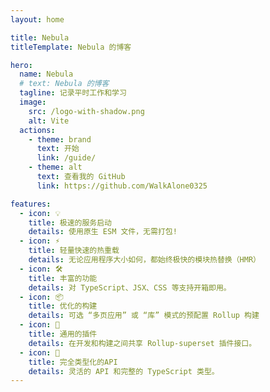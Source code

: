 ```yaml
---
layout: home

title: Nebula
titleTemplate: Nebula 的博客

hero:
  name: Nebula
  # text: Nebula 的博客
  tagline: 记录平时工作和学习
  image:
    src: /logo-with-shadow.png  
    alt: Vite
  actions:
    - theme: brand
      text: 开始
      link: /guide/
    - theme: alt
      text: 查看我的 GitHub
      link: https://github.com/WalkAlone0325

features:
  - icon: 💡
    title: 极速的服务启动
    details: 使用原生 ESM 文件，无需打包!
  - icon: ⚡️
    title: 轻量快速的热重载
    details: 无论应用程序大小如何，都始终极快的模块热替换（HMR）
  - icon: 🛠️
    title: 丰富的功能
    details: 对 TypeScript、JSX、CSS 等支持开箱即用。
  - icon: 📦
    title: 优化的构建
    details: 可选 “多页应用” 或 “库” 模式的预配置 Rollup 构建
  - icon: 🔩
    title: 通用的插件
    details: 在开发和构建之间共享 Rollup-superset 插件接口。
  - icon: 🔑
    title: 完全类型化的API
    details: 灵活的 API 和完整的 TypeScript 类型。
---
```


